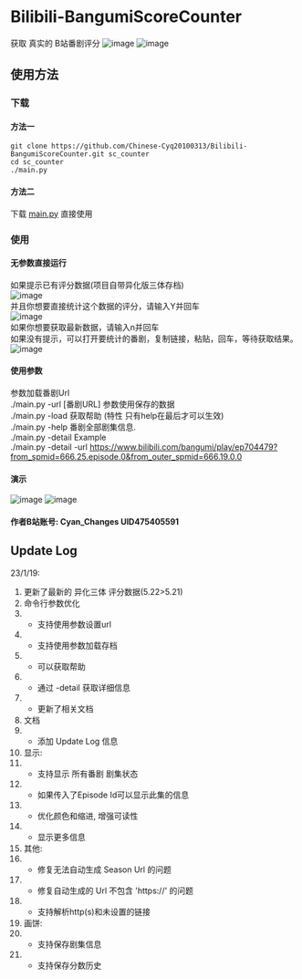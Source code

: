 # Bilibili-BangumiScoreCounter
获取 真实的 B站番剧评分
![image](https://user-images.githubusercontent.com/68551684/213353367-525a99d1-5aa6-4eb2-a3d7-9eeb9fef83a0.png)
![image](https://user-images.githubusercontent.com/68551684/213353388-372cfa75-fa28-402d-be34-81d736502873.png)
## 使用方法  
### 下载
#### 方法一
    git clone https://github.com/Chinese-Cyq20100313/Bilibili-BangumiScoreCounter.git sc_counter
    cd sc_counter
    ./main.py

#### 方法二
下载 [main.py](main.py) 直接使用

### 使用

#### 无参数直接运行
如果提示已有评分数据(项目自带异化版三体存档)  
![image](https://user-images.githubusercontent.com/68551684/213120402-0caa1565-7236-435d-a66e-a43b9435cff8.png)  
并且你想要直接统计这个数据的评分，请输入Y并回车  
![image](https://user-images.githubusercontent.com/68551684/213120817-0181df13-af33-4aee-821a-4127b15ddd7a.png)  
如果你想要获取最新数据，请输入n并回车  
如果没有提示，可以打开要统计的番剧，复制链接，粘贴，回车，等待获取结果。
![image](https://user-images.githubusercontent.com/68551684/213110498-c72a9aa0-0376-4eb3-8e3e-b55b589b7fba.png)

#### 使用参数
参数加载番剧Url  
    ./main.py -url [番剧URL]
参数使用保存的数据  
    ./main.py -load
获取帮助 (特性 只有help在最后才可以生效)  
    ./main.py -help
番剧全部剧集信息.  
    ./main.py -detail
Example  
    ./main.py -detail -url https://www.bilibili.com/bangumi/play/ep704479?from_spmid=666.25.episode.0&from_outer_spmid=666.19.0.0

#### 演示

![image](https://user-images.githubusercontent.com/68551684/213353423-dc9fe80f-5f99-4b63-b24e-666a6d8c79cb.png)
![image](https://user-images.githubusercontent.com/68551684/213353473-42d2bacc-ab26-4393-9a49-9476c67e602a.png)

#### 作者B站账号: Cyan_Changes UID475405591

## Update Log
23/1/19: 
1. 更新了最新的 异化三体 评分数据(5.22>5.21)
2. 命令行参数优化
3.  - 支持使用参数设置url
4.  - 支持使用参数加载存档
5.  - 可以获取帮助
6.  - 通过 -detail 获取详细信息
7.  - 更新了相关文档
8. 文档
9.  - 添加 Update Log 信息
10. 显示:
11.  - 支持显示 所有番剧 剧集状态
12.  - 如果传入了Episode Id可以显示此集的信息
13.  - 优化颜色和缩进, 增强可读性
14.  - 显示更多信息
15. 其他:
16.  - 修复无法自动生成 Season Url 的问题
17.  - 修复自动生成的 Url 不包含 'https://' 的问题
18.  - 支持解析http(s)和未设置的链接
19. 画饼:
20.  - 支持保存剧集信息
21.  - 支持保存分数历史
